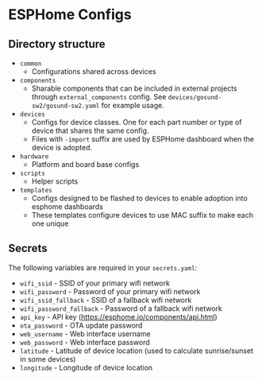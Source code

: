 # ESPHome Configs

## Directory structure

* `common`
    * Configurations shared across devices
* `components`
    * Sharable components that can be included in external projects through `external_components` config. See `devices/gosund-sw2/gosund-sw2.yaml` for example usage.
* `devices`
    * Configs for device classes. One for each part number or type of device that shares the same config.
    * Files with `-import` suffix are used by ESPHome dashboard when the device is adopted.
* `hardware`
    * Platform and board base configs
* `scripts`
    * Helper scripts
* `templates`
    * Configs designed to be flashed to devices to enable adoption into esphome dashboards
    * These templates configure devices to use MAC suffix to make each one unique

## Secrets

The following variables are required in your `secrets.yaml`:

* `wifi_ssid` - SSID of your primary wifi network
* `wifi_password` - Password of your primary wifi network
* `wifi_ssid_fallback` - SSID of a fallback wifi network
* `wifi_password_fallback` - Password of a fallback wifi network
* `api_key` - API key (https://esphome.io/components/api.html)
* `ota_password` - OTA update password
* `web_username` - Web interface username
* `web_password` - Web interface password
* `latitude` - Latitude of device location (used to calculate sunrise/sunset in some devices)
* `longitude` - Longitude of device location

